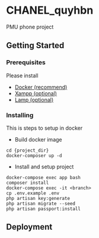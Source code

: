 # CHANEL_quyhbn

PMU phone project

## Getting Started

### Prerequisites

Please install 

- [Docker (recommend)](docker.com)
- [Xampp  (optional)](https://www.apachefriends.org/index.html)
- [Lamp   (optional)](https://www.digitalocean.com/community/tutorials/how-to-install-linux-apache-mysql-php-lamp-stack-on-ubuntu-16-04)

### Installing

This is steps to setup in docker

- Build docker image

```
cd {project_dir}
docker-composer up -d
```

- Install and setup project

```
docker-compose exec app bash
composer install
docker-compose exec -it <branch>
cp .env.example .env
php artisan key:generate
php artisan migrate --seed
php artisan passport:install
```

## Deployment

